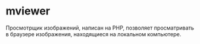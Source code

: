 mviewer
=========
Просмотрщик изображений, написан на PHP, позволяет просматривать в браузере изображения, находящиеся на локальном компьютере.
